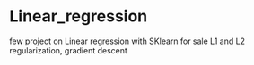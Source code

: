 # Linear_regression

few project on Linear regression with SKlearn for sale
L1 and L2 regularization, gradient descent
